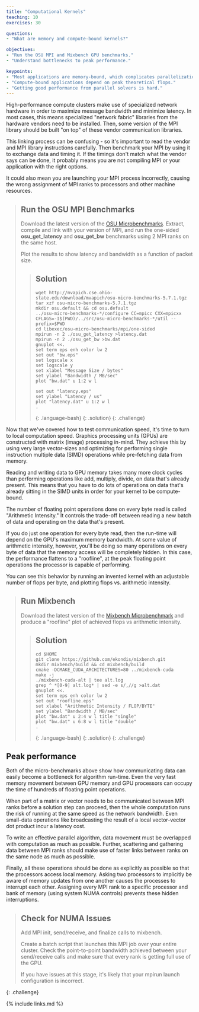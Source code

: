 ```yaml
---
title: "Computational Kernels"
teaching: 10
exercises: 30

questions:
- "What are memory and compute-bound kernels?"

objectives:
- "Run the OSU MPI and Mixbench GPU benchmarks."
- "Understand bottlenecks to peak performance."

keypoints:
- "Most applications are memory-bound, which complicates parallelization."
- "Compute-bound applications depend on peak theoretical flops."
- "Getting good performance from parallel solvers is hard."
---
```


High-performance compute clusters make use of specialized network hardware
in order to maximize message bandwidth and minimize latency.
In most cases, this means specialized "network fabric" libraries
from the hardware vendors need to be installed.  Then, some
version of the MPI library should be built "on top" of these
vendor communication libraries.

This linking process can be confusing - so it's important
to read the vendor and MPI library instructions carefully.
Then benchmark your MPI by using it to exchange data
and timing it.  If the timings don't match what the vendor
says can be done, it probably means you are not compiling
MPI or your application with the right options.

It could also mean you are launching your MPI process incorrectly,
causing the wrong assignment of MPI ranks to processors and
other machine resources.

> ## Run the OSU MPI Benchmarks
>
> Download the latest version of the [OSU Microbenchmarks](http://mvapich.cse.ohio-state.edu/benchmarks/).  Extract, compile and link with your version of MPI,
> and run the one-sided **osu_get_latency** and **osu_get_bw** benchmarks using
> 2 MPI ranks on the same host.
>
> Plot the results to show latency and bandwidth as a function
> of packet size.
>
> > ## Solution
> > ~~~
> > wget http://mvapich.cse.ohio-state.edu/download/mvapich/osu-micro-benchmarks-5.7.1.tgz
> > tar xzf osu-micro-benchmarks-5.7.1.tgz
> > mkdir osu.default && cd osu.default
> > ../osu-micro-benchmarks-*/configure CC=mpicc CXX=mpicxx CFLAGS=-I$(PWD)/../src/osu-micro-benchmarks-*/util --prefix=$PWD
> > cd libexec/osu-micro-benchmarks/mpi/one-sided
> > mpirun -n 2 ./osu_get_latency >latency.dat
> > mpirun -n 2 ./osu_get_bw >bw.dat
> > gnuplot <<.
> > set term eps enh color lw 2
> > set out "bw.eps"
> > set logscale x
> > set logscale y
> > set xlabel "Message Size / bytes"
> > set ylabel "Bandwidth / MB/sec"
> > plot "bw.dat" u 1:2 w l
> >
> > set out "latency.eps"
> > set ylabel "Latency / us"
> > plot "latency.dat" u 1:2 w l
> > .
> > ~~~
> > {: .language-bash}
> {: .solution}
{: .challenge}

Now that we've covered how to test communication speed, it's time
to turn to local computation speed.  Graphics processing units (GPUs)
are constructed with matrix (image) processing in-mind.
They achieve this by using very large vector-sizes and optimizing
for performing single instruction multiple data (SIMD) operations
while pre-fetching data from memory.

Reading and writing data to GPU memory takes many more clock cycles
than performing operations like add, multiply, divide, on
data that's already present.
This means that you have to do lots of operations on data that's
already sitting in the SIMD units in order for your kernel
to be compute-bound.

The number of floating point operations done on every byte
read is called "Arithmetic Intensity."
It controls the trade-off between reading a new batch
of data and operating on the data that's present.

If you do just one operation for every byte read, then
the run-time will depend on the GPU's maximum memory bandwidth.
At some value of arithmetic intensity, however,
you'll be doing so many operations on every byte of data
that the memory access will be completely hidden.
In this case, the performance flattens to a "roofline",
at the peak floating point operations the processor
is capable of performing.

You can see this behavior by running an invented
kernel with an adjustable number of flops per byte,
and plotting flops vs. arithmetic intensity.

> ## Run Mixbench
>
> Download the latest version of the [Mixbench Microbenchmark](https://github.com/ekondis/mixbench)
> and produce a "roofline" plot of achieved flops vs arithmetic intensity.
>
> > ## Solution
> > ~~~
> > cd $HOME
> > git clone https://github.com/ekondis/mixbench.git
> > mkdir mixbench/build && cd mixbench/build
> > cmake -DCMAKE_CUDA_ARCHITECTURES=80 ../mixbench-cuda
> > make -j
> > ./mixbench-cuda-alt | tee alt.log
> > grep ^ *[0-9] alt.log* | sed -e s/,//g >alt.dat
> > gnuplot <<.
> > set term eps enh color lw 2
> > set out "roofline.eps"
> > set xlabel "Arithmetic Intensity / FLOP/BYTE"
> > set ylabel "Bandwidth / MB/sec"
> > plot "bw.dat" u 2:4 w l title "single"
> > plot "bw.dat" u 6:8 w l title "double"
> > .
> > ~~~
> > {: .language-bash}
> {: .solution}
{: .challenge}

## Peak performance

Both of the micro-benchmarks above show how communicating data
can easily become a bottleneck for algorithm run-time.
Even the very fast memory movement between GPU memory
and GPU processors can occupy the time of
hundreds of floating point operations.

When part of a matrix or vector needs to be communicated
between MPI ranks before a solution step can proceed,
then the whole computation runs the risk of running at
the same speed as the network bandwidth.  Even small-data operations
like broadcasting the result of a local vector-vector dot product
incur a latency cost.

To write an effective parallel algorithm, data movement
must be overlapped with computation as much as possible.
Further, scattering and gathering data between MPI ranks
should make use of faster links between ranks on the same
node as much as possible.

Finally, all these operations
should be done as explicitly as possible so that the processors
access local memory.  Asking two processors to implicitly
be aware of memory updates from one another causes
the processes to interrupt each other.
Assigning every MPI rank to a specific processor and
bank of memory (using system NUMA controls) prevents
these hidden interruptions.


> ## Check for NUMA Issues
>
> Add MPI init, send/receive, and finalize calls to mixbench.
>
> Create a batch script that launches this MPI job over
> your entire cluster.  Check the point-to-point bandwidth
> achieved between your send/receive calls
> and make sure that every rank is getting full
> use of the GPU.
>
> If you have issues at this stage, it's likely that your
> mpirun launch configuration is incorrect.
>
{: .challenge}

{% include links.md %}

